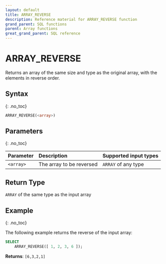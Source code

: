 ```yaml
---
layout: default
title: ARRAY_REVERSE
description: Reference material for ARRAY_REVERSE function
grand_parent: SQL functions
parent: Array functions
great_grand_parent: SQL reference
---
```


# ARRAY\_REVERSE

Returns an array of the same size and type as the original array, with the elements in reverse order.

## Syntax
{: .no_toc}

```sql
ARRAY_REVERSE(<array>)
```

## Parameters
{: .no_toc}

| Parameter | Description                         |Supported input types |
| :--------- | :----------------------------------- | :---------------------|
| `<array>`   | The array to be reversed | `ARRAY` of any type |

## Return Type
`ARRAY` of the same type as the input array

## Example
{: .no_toc}

The following example returns the reverse of the input array: 

```sql
SELECT
	ARRAY_REVERSE([ 1, 2, 3, 6 ]);
```

**Returns**: `[6,3,2,1]`
